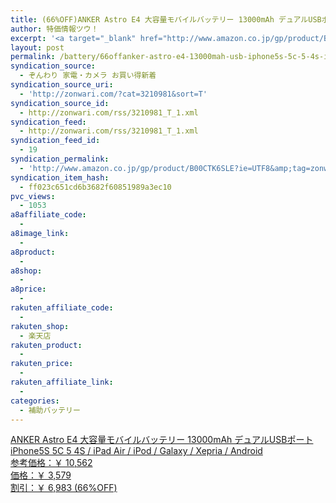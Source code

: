 ```yaml
---
title: (66%OFF)ANKER Astro E4 大容量モバイルバッテリー 13000mAh デュアルUSBポート iPhone5S 5C 5 4S / iPad Air / iPod / Galaxy / Xepria / Android ￥3,579
author: 特価情報ツウ！
excerpt: '<a target="_blank" href="http://www.amazon.co.jp/gp/product/B00CTK6SLE?ie=UTF8&amp;tag=zonwari-22&amp;linkCode=as2&amp;camp=247&amp;creative=7399&amp;creativeASIN=B00CTK6SLE"><img src="http://ecx.images-amazon.com/images/I/31SLiHpS2ZL._SL100_.jpg"><br>ANKER Astro E4 &#22823;&#23481;&#37327;&#12514;&#12496;&#12452;&#12523;&#12496;&#12483;&#12486;&#12522;&#12540; 13000mAh &#12487;&#12517;&#12450;&#12523;USB&#12509;&#12540;&#12488; iPhone5S 5C 5 4S / iPad Air / iPod / Galaxy / Xepria / Android<br>&#21442;&#32771;&#20385;&#26684;&#65306;&#65509; 10,562<br>&#20385;&#26684;&#65306;&#65509; 3,579<br>&#21106;&#24341;&#65306;&#65509; 6,983 (66%OFF)</a>'
layout: post
permalink: /battery/66offanker-astro-e4-13000mah-usb-iphone5s-5c-5-4s-ipad-air-ipod-galaxy-xepria-android-3579.html
syndication_source:
  - ぞんわり 家電・カメラ お買い得新着
syndication_source_uri:
  - 'http://zonwari.com/?cat=3210981&sort=T'
syndication_source_id:
  - http://zonwari.com/rss/3210981_T_1.xml
syndication_feed:
  - http://zonwari.com/rss/3210981_T_1.xml
syndication_feed_id:
  - 19
syndication_permalink:
  - 'http://www.amazon.co.jp/gp/product/B00CTK6SLE?ie=UTF8&amp;tag=zonwari-22&amp;linkCode=as2&amp;camp=247&amp;creative=7399&amp;creativeASIN=B00CTK6SLE'
syndication_item_hash:
  - ff023c651cd6b3682f60851989a3ec10
pvc_views:
  - 1053
a8affiliate_code:
  - 
a8image_link:
  - 
a8product:
  - 
a8shop:
  - 
a8price:
  - 
rakuten_affiliate_code:
  - 
rakuten_shop:
  - 楽天店
rakuten_product:
  - 
rakuten_price:
  - 
rakuten_affiliate_link:
  - 
categories:
  - 補助バッテリー
---
```

[<img src='http://i2.wp.com/ecx.images-amazon.com/images/I/31SLiHpS2ZL._SL150_.jpg?w=546' title="" alt="" data-recalc-dims="1" />  
ANKER Astro E4 大容量モバイルバッテリー 13000mAh デュアルUSBポート iPhone5S 5C 5 4S / iPad Air / iPod / Galaxy / Xepria / Android  
参考価格：￥ 10,562  
価格：￥ 3,579  
割引：￥ 6,983 (66%OFF)][1]

 [1]: http://www.amazon.co.jp/gp/product/B00CTK6SLE?ie=UTF8&#038;tag=tokkajohotsu-22&#038;linkCode=as2&#038;camp=247&#038;creative=7399&#038;creativeASIN=B00CTK6SLE